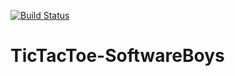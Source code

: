  [![Build Status](https://api.travis-ci.com/eythorsnaer/TicTacToe-SoftwareBoys.svg?token=xLTUxUoAa8TNZ9sKmYTN)](https://travis-ci.com//eythorsnaer/TicTacToe-SoftwareBoys)

# TicTacToe-SoftwareBoys
